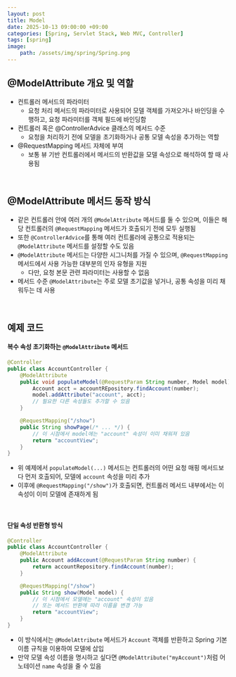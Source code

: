 ```yaml
---
layout: post
title: Model
date: 2025-10-13 09:00:00 +09:00
categories: [Spring, Servlet Stack, Web MVC, Controller]
tags: [spring]
image:
    path: /assets/img/spring/Spring.png
---
```


## @ModelAttribute 개요 및 역할

- 컨트롤러 메서드의 파라미터
  - 요청 처리 메서드의 파라미터로 사용되어 모델 객체를 가져오거나 바인딩을 수행하고, 요청 파라미터를 객체 필드에 바인딩함
- 컨트롤러 혹은 @ControllerAdvice 클래스의 메서드 수준
  - 요청을 처리하기 전에 모델을 초기화하거나 공통 모델 속성을 추가하는 역할
- @RequestMapping 메서드 자체에 부여
  - 보통 뷰 기반 컨트롤러에서 메서드의 반환값을 모델 속성으로 해석하여 할 때 사용됨

<br>

## @ModelAttribute 메서드 동작 방식

- 같은 컨트롤러 안에 여러 개의 `@ModelAttribute` 메서드를 둘 수 있으며, 이들은 해당 컨트롤러의 `@RequestMapping` 메서드가 호출되기 전에 모두 실행됨
- 또한 `@ControllerAdvice`를 통해 여러 컨트롤러에 공통으로 적용되는 `@ModelAttribute` 메서드를 설정할 수도 있음
- `@ModelAttribute` 메서드는 다양한 시그니처를 가질 수 있으며, `@RequestMapping` 메서드에서 사용 가능한 대부분의 인자 유형을 지원
  - 다만, 요청 본문 관련 파라미터는 사용할 수 없음
- 메서드 수준 `@ModelAttribute`는 주로 모델 초기값을 넣거나, 공통 속성을 미리 채워두는 데 사용

<br>


## 예제 코드

#### 복수 속성 초기화하는 `@ModelAttribute` 메서드

```java
@Controller
public class AccountController {
    @ModelAttribute
    public void populateModel(@RequestParam String number, Model model) {
        Account acct = accountREpository.findAccount(number);
        model.addAttribute("account", acct);
        // 필요한 다른 속성들도 추가할 수 있음
    }

    @RequestMapping("/show")
    public String showPage(/* ... */) {
        // 이 시점에서 model에는 "account" 속성이 이미 채워져 있음
        return "accountView";
    }
}
```

- 위 예제에서 `populateModel(...)` 메서드는 컨트롤러의 어떤 요청 매핑 메서드보다 먼저 호출되어, 모델에 `account` 속성을 미리 추가
- 이후에 `@RequestMapping("/show")`가 호출되면, 컨트롤러 메서드 내부에서는 이 속성이 이미 모델에 존재하게 됨

<br>

#### 단일 속성 반환형 방식

```java
@Controller
public class AccountController {
    @ModelAttribute
    public Account addAccount(@RequestParam String number) {
        return accountRepository.findAccount(number);
    }

    @RequestMapping("/show")
    public String show(Model model) {
        // 이 시점에서 모델에는 "account" 속성이 있음
        // 또는 메서드 반환에 따라 이름을 변경 가능
        return "accountView";
    }
}
```

- 이 방식에서는 `@ModelAttribute` 메서드가 `Account` 객체를 반환하고 Spring 기본 이름 규칙을 이용하여 모델에 삽입
- 만약 모델 속성 이름을 명시하고 싶다면 `@ModelAttribute("myAccount")`처럼 어노테이션 `name` 속성을 줄 수 있음

<br>